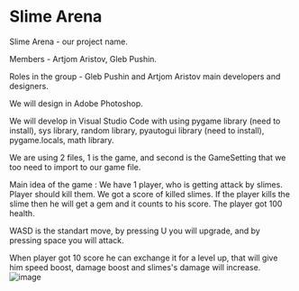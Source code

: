 # Slime Arena
Slime Arena - our project name.

Members - Artjom Aristov, Gleb Pushin.

Roles in the group - Gleb Pushin and Artjom Aristov main developers and designers.

We will design in Adobe Photoshop.

We will develop in Visual Studio Code with using pygame library (need to install), sys library, random library, pyautogui library (need to install), pygame.locals, math library.

We are using 2 files, 1 is the game, and second is the GameSetting that we too need to import to our game file.

Main idea of the game : We have 1 player, who is getting attack by slimes. Player should kill them. We got a score of killed slimes. If the player kills the slime then he will get a gem and it counts to his score. The player got 100 health.

WASD is the standart move, by pressing U you will upgrade, and by pressing space you will attack.

When player got 10 score he can exchange it for a level up, that will give him speed boost, damage boost and slimes's damage will increase.
![image](https://user-images.githubusercontent.com/128219166/236792290-31b24b12-e561-4a0f-966a-8194f459680f.png)
